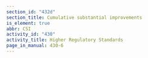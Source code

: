 ```yaml
---
section_id: "432d"
section_title: Cumulative substantial improvements
is_element: true
abbr: CSI
activity_id: "430"
activity_title: Higher Regulatory Standards
page_in_manual: 430-6
---
```

